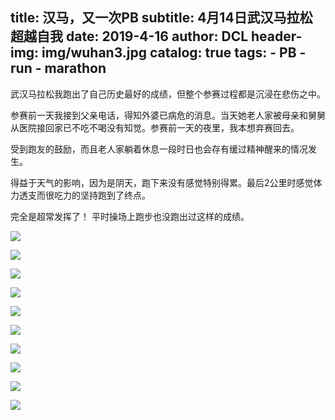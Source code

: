 title:      汉马，又一次PB
subtitle:   4月14日武汉马拉松超越自我
date:       2019-4-16
author:     DCL
header-img: img/wuhan3.jpg
catalog: true
tags:
    - PB
    - run
    - marathon
---

武汉马拉松我跑出了自己历史最好的成绩，但整个参赛过程都是沉浸在悲伤之中。

参赛前一天我接到父亲电话，得知外婆已病危的消息。当天她老人家被母亲和舅舅从医院接回家已不吃不喝没有知觉。参赛前一天的夜里，我本想弃赛回去。

受到跑友的鼓励，而且老人家躺着休息一段时日也会存有缓过精神醒来的情况发生。

得益于天气的影响，因为是阴天，跑下来没有感觉特别得累。最后2公里时感觉体力透支而很吃力的坚持跑到了终点。

完全是超常发挥了！ 平时操场上跑步也没跑出过这样的成绩。

![](http://daichunlei.com/img/wuhan1.jpg)


![](http://daichunlei.com/img/wuhan3.jpg)


![](http://daichunlei.com/img/wuhan5.jpg)


![](http://daichunlei.com/img/wuhan6.jpg)


![](http://daichunlei.com/img/wuhan7.jpg)


![](http://daichunlei.com/img/wuhan8.jpg)


![](http://daichunlei.com/img/wuhan9.jpg)


![](http://daichunlei.com/img/wuhan10.jpg)


![](http://daichunlei.com/img/wuhan11.jpg)


![](http://daichunlei.com/img/wuhan2.jpg)
